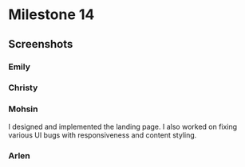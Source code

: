 # Milestone 14
## Screenshots


### Emily

### Christy

### Mohsin
I designed and implemented the landing page. I also worked on fixing various UI bugs with responsiveness and content styling.

### Arlen
